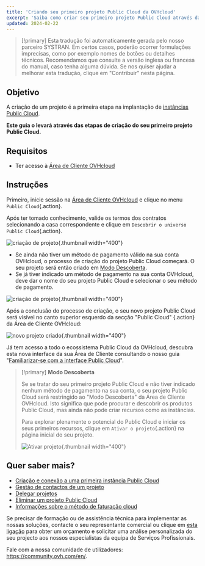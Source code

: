 ```yaml
---
title: 'Criando seu primeiro projeto Public Cloud da OVHcloud'
excerpt: 'Saiba como criar seu primeiro projeto Public Cloud através da Área de Cliente OVHcloud'
updated: 2024-02-22
---
```


> [!primary]
> Esta tradução foi automaticamente gerada pelo nosso parceiro SYSTRAN. Em certos casos, poderão ocorrer formulações imprecisas, como por exemplo nomes de botões ou detalhes técnicos. Recomendamos que consulte a versão inglesa ou francesa do manual, caso tenha alguma dúvida. Se nos quiser ajudar a melhorar esta tradução, clique em "Contribuir" nesta página.
>

## Objetivo

A criação de um projeto é a primeira etapa na implantação de [instâncias Public Cloud](https://www.ovhcloud.com/pt/public-cloud/).

**Este guia o levará através das etapas de criação do seu primeiro projeto Public Cloud.**

## Requisitos

- Ter acesso à [Área de Cliente OVHcloud](https://www.ovh.com/auth/?action=gotomanager&from=https://www.ovh.pt/&ovhSubsidiary=pt)

## Instruções

Primeiro, inicie sessão na [Área de Cliente OVHcloud](https://www.ovh.com/auth/?action=gotomanager&from=https://www.ovh.pt/&ovhSubsidiary=pt) e clique no menu `Public Cloud`{.action}.

Após ter tomado conhecimento, valide os termos dos contratos selecionando a casa correspondente e clique em `Descobrir o universo Public Cloud`{.action}.

![criação de projeto](images/firstproject2024.png){.thumbnail width="400"}

- Se ainda não tiver um método de pagamento válido na sua conta OVHcloud, o processo de criação do projeto Public Cloud começará. O seu projeto será então criado em [Modo Descoberta](#discovery).
- Se já tiver indicado um método de pagamento na sua conta OVHcloud, deve dar o nome do seu projeto Public Cloud e selecionar o seu método de pagamento.

![criação de projeto](images/project-creation.png){.thumbnail width="400"}

Após a conclusão do processo de criação, o seu novo projeto Public Cloud será visível no canto superior esquerdo da secção "Public Cloud" {.action} da Área de Cliente OVHcloud:

![novo projeto criado](images/public-cloud-interface.png){.thumbnail width="400"}

Já tem acesso a todo o ecossistema Public Cloud da OVHcloud, descubra esta nova interface da sua Área de Cliente consultando o nosso guia "[Familiarizar-se com a interface Public Cloud](/pages/public_cloud/compute/03-public-cloud-interface-walk-me)".

<a name="discovery"></a>

> [!primary]
> **Modo Descoberta**
>
> Se se tratar do seu primeiro projeto Public Cloud e não tiver indicado nenhum método de pagamento na sua conta, o seu projeto Public Cloud será restringido ao "Modo Descoberta" da Área de Cliente OVHcloud. Isto significa que pode procurar e descobrir os produtos Public Cloud, mas ainda não pode criar recursos como as instâncias.
>
> Para explorar plenamente o potencial do Public Cloud e iniciar os seus primeiros recursos, clique em `Ativar o projeto`{.action} na página inicial do seu projeto.
>
>![Ativar projeto](images/activate-project.png){.thumbnail width="400"}

## Quer saber mais?

- [Criação e conexão a uma primeira instância Public Cloud](/pages/public_cloud/compute/public-cloud-first-steps)
- [Gestão de contactos de um projeto](/pages/public_cloud/compute/change_project_contacts)
- [Delegar projetos](/pages/public_cloud/compute/delegate_projects)
- [Eliminar um projeto Public Cloud](/pages/public_cloud/compute/delete_a_project)
- [Informações sobre o método de faturação cloud](/pages/public_cloud/compute/analyze_billing)

Se precisar de formação ou de assistência técnica para implementar as nossas soluções, contacte o seu representante comercial ou clique em [esta ligação](https://www.ovhcloud.com/pt/professional-services/) para obter um orçamento e solicitar uma análise personalizada do seu projecto aos nossos especialistas da equipa de Serviços Profissionais.

Fale com a nossa comunidade de utilizadores: <https://community.ovh.com/en/>.
